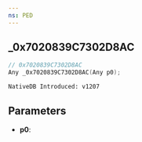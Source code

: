```yaml
---
ns: PED
---
```

## _0x7020839C7302D8AC

```c
// 0x7020839C7302D8AC
Any _0x7020839C7302D8AC(Any p0);
```

```
NativeDB Introduced: v1207
```

## Parameters
* **p0**:
